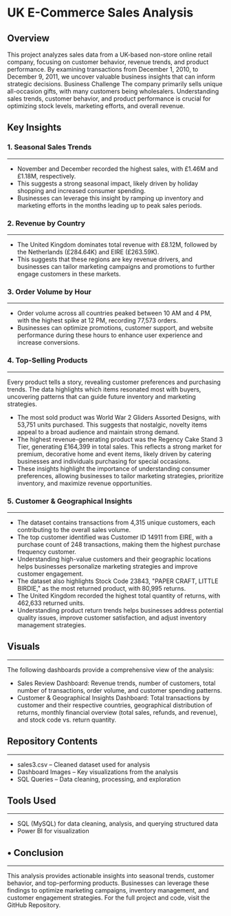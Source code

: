 # UK E-Commerce Sales Analysis
## Overview
This project analyzes sales data from a UK-based non-store online retail company, focusing on customer behavior, revenue trends, and product performance. By examining transactions from December 1, 2010, to December 9, 2011, we uncover valuable business insights that can inform strategic decisions.
Business Challenge
The company primarily sells unique all-occasion gifts, with many customers being wholesalers. Understanding sales trends, customer behavior, and product performance is crucial for optimizing stock levels, marketing efforts, and overall revenue.
## Key Insights
### 1. Seasonal Sales Trends
---
-	November and December recorded the highest sales, with £1.46M and £1.18M, respectively.
-	This suggests a strong seasonal impact, likely driven by holiday shopping and increased consumer spending.
-	Businesses can leverage this insight by ramping up inventory and marketing efforts in the months leading up to peak sales periods.
### 2. Revenue by Country
---
-	The United Kingdom dominates total revenue with £8.12M, followed by the Netherlands (£284.64K) and EIRE (£263.59K).
-	This suggests that these regions are key revenue drivers, and businesses can tailor marketing campaigns and promotions to further engage customers in these markets.
### 3. Order Volume by Hour
---
-	Order volume across all countries peaked between 10 AM and 4 PM, with the highest spike at 12 PM, recording 77,573 orders.
-	Businesses can optimize promotions, customer support, and website performance during these hours to enhance user experience and increase conversions.
### 4. Top-Selling Products
---
Every product tells a story, revealing customer preferences and purchasing trends. The data highlights which items resonated most with buyers, uncovering patterns that can guide future inventory and marketing strategies.
-	The most sold product was World War 2 Gliders Assorted Designs, with 53,751 units purchased. This suggests that nostalgic, novelty items appeal to a broad audience and maintain strong demand.
-	The highest revenue-generating product was the Regency Cake Stand 3 Tier, generating £164,399 in total sales. This reflects a strong market for premium, decorative home and event items, likely driven by catering businesses and individuals purchasing for special occasions.
-	These insights highlight the importance of understanding consumer preferences, allowing businesses to tailor marketing strategies, prioritize inventory, and maximize revenue opportunities.
### 5. Customer & Geographical Insights
---
-	The dataset contains transactions from 4,315 unique customers, each contributing to the overall sales volume.
-	The top customer identified was Customer ID 14911 from EIRE, with a purchase count of 248 transactions, making them the highest purchase frequency customer.
-	Understanding high-value customers and their geographic locations helps businesses personalize marketing strategies and improve customer engagement.
-	The dataset also highlights Stock Code 23843, "PAPER CRAFT, LITTLE BIRDIE," as the most returned product, with 80,995 returns.
-	The United Kingdom recorded the highest total quantity of returns, with 462,633 returned units.
-	Understanding product return trends helps businesses address potential quality issues, improve customer satisfaction, and adjust inventory management strategies.
## Visuals
---
The following dashboards provide a comprehensive view of the analysis:
-	Sales Review Dashboard: Revenue trends, number of customers, total number of transactions, order volume, and customer spending patterns.
-	Customer & Geographical Insights Dashboard: Total transactions by customer and their respective countries, geographical distribution of returns, monthly financial overview (total sales, refunds, and revenue), and stock code vs. return quantity.
## Repository Contents
---
-	sales3.csv – Cleaned dataset used for analysis
-	Dashboard Images – Key visualizations from the analysis
-	SQL Queries – Data cleaning, processing, and exploration
## Tools Used
---
-	SQL (MySQL) for data cleaning, analysis, and querying structured data
-	Power BI for visualization
## •	Conclusion
---
This analysis provides actionable insights into seasonal trends, customer behavior, and top-performing products. Businesses can leverage these findings to optimize marketing campaigns, inventory management, and customer engagement strategies.
For the full project and code, visit the GitHub Repository.





















